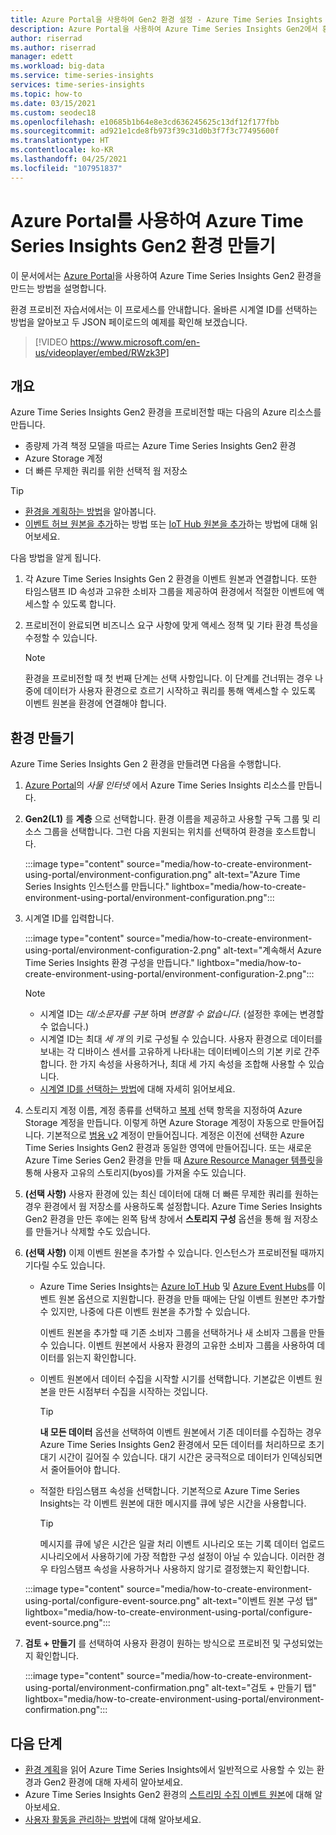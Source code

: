 ```yaml
---
title: Azure Portal을 사용하여 Gen2 환경 설정 - Azure Time Series Insights Gen2 | Microsoft Docs
description: Azure Portal을 사용하여 Azure Time Series Insights Gen2에서 환경을 설정하는 방법을 알아보세요.
author: riserrad
ms.author: riserrad
manager: edett
ms.workload: big-data
ms.service: time-series-insights
services: time-series-insights
ms.topic: how-to
ms.date: 03/15/2021
ms.custom: seodec18
ms.openlocfilehash: e10685b1b64e8e3cd636245625c13df12f177fbb
ms.sourcegitcommit: ad921e1cde8fb973f39c31d0b3f7f3c77495600f
ms.translationtype: HT
ms.contentlocale: ko-KR
ms.lasthandoff: 04/25/2021
ms.locfileid: "107951837"
---
```

# <a name="create-an-azure-time-series-insights-gen2-environment-using-the-azure-portal"></a>Azure Portal를 사용하여 Azure Time Series Insights Gen2 환경 만들기

이 문서에서는 [Azure Portal](https://portal.azure.com/)을 사용하여 Azure Time Series Insights Gen2 환경을 만드는 방법을 설명합니다.

환경 프로비전 자습서에서는 이 프로세스를 안내합니다. 올바른 시계열 ID를 선택하는 방법을 알아보고 두 JSON 페이로드의 예제를 확인해 보겠습니다.</br>

> [!VIDEO https://www.microsoft.com/en-us/videoplayer/embed/RWzk3P]

## <a name="overview"></a>개요

Azure Time Series Insights Gen2 환경을 프로비전할 때는 다음의 Azure 리소스를 만듭니다.

* 종량제 가격 책정 모델을 따르는 Azure Time Series Insights Gen2 환경
* Azure Storage 계정
* 더 빠른 무제한 쿼리를 위한 선택적 웜 저장소

> [!TIP]
>
> * [환경을 계획하는 방법](./how-to-plan-your-environment.md)을 알아봅니다.
> * [이벤트 허브 원본을 추가](./how-to-ingest-data-event-hub.md)하는 방법 또는 [IoT Hub 원본을 추가](./how-to-ingest-data-iot-hub.md)하는 방법에 대해 읽어보세요.

다음 방법을 알게 됩니다.

1. 각 Azure Time Series Insights Gen 2 환경을 이벤트 원본과 연결합니다. 또한 타임스탬프 ID 속성과 고유한 소비자 그룹을 제공하여 환경에서 적절한 이벤트에 액세스할 수 있도록 합니다.

1. 프로비전이 완료되면 비즈니스 요구 사항에 맞게 액세스 정책 및 기타 환경 특성을 수정할 수 있습니다.

   > [!NOTE]
   > 환경을 프로비전할 때 첫 번째 단계는 선택 사항입니다. 이 단계를 건너뛰는 경우 나중에 데이터가 사용자 환경으로 흐르기 시작하고 쿼리를 통해 액세스할 수 있도록 이벤트 원본을 환경에 연결해야 합니다.

## <a name="create-the-environment"></a>환경 만들기

Azure Time Series Insights Gen 2 환경을 만들려면 다음을 수행합니다.

1. [Azure Portal](https://portal.azure.com/)의 *사물 인터넷* 에서 Azure Time Series Insights 리소스를 만듭니다.

1. **Gen2(L1)** 를 **계층** 으로 선택합니다. 환경 이름을 제공하고 사용할 구독 그룹 및 리소스 그룹을 선택합니다. 그런 다음 지원되는 위치를 선택하여 환경을 호스트합니다.

   :::image type="content" source="media/how-to-create-environment-using-portal/environment-configuration.png" alt-text="Azure Time Series Insights 인스턴스를 만듭니다." lightbox="media/how-to-create-environment-using-portal/environment-configuration.png":::

1. 시계열 ID를 입력합니다.

   :::image type="content" source="media/how-to-create-environment-using-portal/environment-configuration-2.png" alt-text="계속해서 Azure Time Series Insights 환경 구성을 만듭니다." lightbox="media/how-to-create-environment-using-portal/environment-configuration-2.png":::

   > [!NOTE]
   >
   > * 시계열 ID는 *대/소문자를 구분* 하며 *변경할 수 없습니다*. (설정한 후에는 변경할 수 없습니다.)
   > * 시계열 ID는 최대 *세 개* 의 키로 구성될 수 있습니다. 사용자 환경으로 데이터를 보내는 각 디바이스 센서를 고유하게 나타내는 데이터베이스의 기본 키로 간주합니다. 한 가지 속성을 사용하거나, 최대 세 가지 속성을 조합해 사용할 수 있습니다.
   > * [시계열 ID를 선택하는 방법](./how-to-select-tsid.md)에 대해 자세히 읽어보세요.

1. 스토리지 계정 이름, 계정 종류를 선택하고 [복제](../storage/common/redundancy-migration.md?tabs=portal) 선택 항목을 지정하여 Azure Storage 계정을 만듭니다. 이렇게 하면 Azure Storage 계정이 자동으로 만들어집니다. 기본적으로 [범용 v2](../storage/common/storage-account-overview.md) 계정이 만들어집니다. 계정은 이전에 선택한 Azure Time Series Insights Gen2 환경과 동일한 영역에 만들어집니다.
또는 새로운 Azure Time Series Gen2 환경을 만들 때 [Azure Resource Manager 템플릿](./time-series-insights-manage-resources-using-azure-resource-manager-template.md)을 통해 사용자 고유의 스토리지(byos)를 가져올 수도 있습니다.

1. **(선택 사항)** 사용자 환경에 있는 최신 데이터에 대해 더 빠른 무제한 쿼리를 원하는 경우 환경에서 웜 저장소를 사용하도록 설정합니다. Azure Time Series Insights Gen2 환경을 만든 후에는 왼쪽 탐색 창에서 **스토리지 구성** 옵션을 통해 웜 저장소를 만들거나 삭제할 수도 있습니다.

1. **(선택 사항)** 이제 이벤트 원본을 추가할 수 있습니다. 인스턴스가 프로비전될 때까지 기다릴 수도 있습니다.

   * Azure Time Series Insights는 [Azure IoT Hub](./how-to-ingest-data-iot-hub.md) 및 [Azure Event Hubs](./how-to-ingest-data-event-hub.md)를 이벤트 원본 옵션으로 지원합니다. 환경을 만들 때에는 단일 이벤트 원본만 추가할 수 있지만, 나중에 다른 이벤트 원본을 추가할 수 있습니다.

     이벤트 원본을 추가할 때 기존 소비자 그룹을 선택하거나 새 소비자 그룹을 만들 수 있습니다. 이벤트 원본에서 사용자 환경의 고유한 소비자 그룹을 사용하여 데이터를 읽는지 확인합니다.

   * 이벤트 원본에서 데이터 수집을 시작할 시기를 선택합니다. 기본값은 이벤트 원본을 만든 시점부터 수집을 시작하는 것입니다.

     > [!TIP]
     > **내 모든 데이터** 옵션을 선택하여 이벤트 원본에서 기존 데이터를 수집하는 경우 Azure Time Series Insights Gen2 환경에서 모든 데이터를 처리하므로 초기 대기 시간이 길어질 수 있습니다. 대기 시간은 궁극적으로 데이터가 인덱싱되면서 줄어들어야 합니다.

   * 적절한 타임스탬프 속성을 선택합니다. 기본적으로 Azure Time Series Insights는 각 이벤트 원본에 대한 메시지를 큐에 넣은 시간을 사용합니다.

     > [!TIP]
     > 메시지를 큐에 넣은 시간은 일괄 처리 이벤트 시나리오 또는 기록 데이터 업로드 시나리오에서 사용하기에 가장 적합한 구성 설정이 아닐 수 있습니다. 이러한 경우 타임스탬프 속성을 사용하거나 사용하지 않기로 결정했는지 확인합니다.

   :::image type="content" source="media/how-to-create-environment-using-portal/configure-event-source.png" alt-text="이벤트 원본 구성 탭" lightbox="media/how-to-create-environment-using-portal/configure-event-source.png":::

1. **검토 + 만들기** 를 선택하여 사용자 환경이 원하는 방식으로 프로비전 및 구성되었는지 확인합니다.

    :::image type="content" source="media/how-to-create-environment-using-portal/environment-confirmation.png" alt-text="검토 + 만들기 탭" lightbox="media/how-to-create-environment-using-portal/environment-confirmation.png":::

## <a name="next-steps"></a>다음 단계

* [환경 계획](./how-to-plan-your-environment.md)을 읽어 Azure Time Series Insights에서 일반적으로 사용할 수 있는 환경과 Gen2 환경에 대해 자세히 알아보세요.
* Azure Time Series Insights Gen2 환경의 [스트리밍 수집 이벤트 원본](./concepts-streaming-ingestion-event-sources.md)에 대해 알아보세요.
* [사용자 활동을 관리하는 방법](./how-to-provision-manage.md)에 대해 알아보세요.
